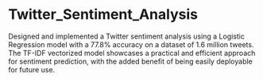 # Twitter_Sentiment_Analysis

Designed and implemented a Twitter sentiment analysis using a Logistic Regression model with a 77.8% accuracy on a dataset of 1.6 million tweets. The TF-IDF vectorized model showcases a practical and efficient approach for sentiment prediction, with the added benefit of being easily deployable for future use.
